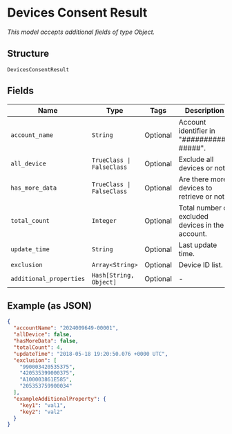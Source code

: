 
# Devices Consent Result

*This model accepts additional fields of type Object.*

## Structure

`DevicesConsentResult`

## Fields

| Name | Type | Tags | Description |
|  --- | --- | --- | --- |
| `account_name` | `String` | Optional | Account identifier in "##########-#####". |
| `all_device` | `TrueClass \| FalseClass` | Optional | Exclude all devices or not? |
| `has_more_data` | `TrueClass \| FalseClass` | Optional | Are there more devices to retrieve or not? |
| `total_count` | `Integer` | Optional | Total number of excluded devices in the account. |
| `update_time` | `String` | Optional | Last update time. |
| `exclusion` | `Array<String>` | Optional | Device ID list. |
| `additional_properties` | `Hash[String, Object]` | Optional | - |

## Example (as JSON)

```json
{
  "accountName": "2024009649-00001",
  "allDevice": false,
  "hasMoreData": false,
  "totalCount": 4,
  "updateTime": "2018-05-18 19:20:50.076 +0000 UTC",
  "exclusion": [
    "990003420535375",
    "420535399000375",
    "A100003861E585",
    "205353759900034"
  ],
  "exampleAdditionalProperty": {
    "key1": "val1",
    "key2": "val2"
  }
}
```

